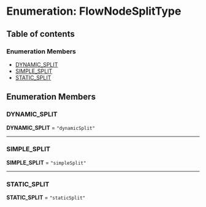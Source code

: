 # Enumeration: FlowNodeSplitType

## Table of contents

### Enumeration Members

* [DYNAMIC\_SPLIT](/en/auto-docs/editor/enums/FlowNodeSplitType.md#dynamic_split)
* [SIMPLE\_SPLIT](/en/auto-docs/editor/enums/FlowNodeSplitType.md#simple_split)
* [STATIC\_SPLIT](/en/auto-docs/editor/enums/FlowNodeSplitType.md#static_split)

## Enumeration Members

### DYNAMIC\_SPLIT

**DYNAMIC\_SPLIT** = `"dynamicSplit"`

***

### SIMPLE\_SPLIT

**SIMPLE\_SPLIT** = `"simpleSplit"`

***

### STATIC\_SPLIT

**STATIC\_SPLIT** = `"staticSplit"`

